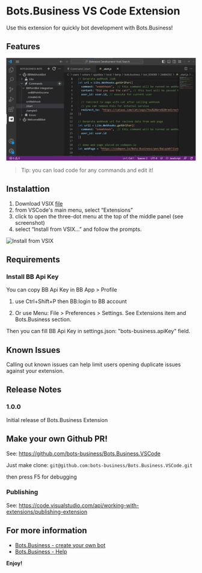 # Bots.Business VS Code Extension

Use this extension for quickly bot development with Bots.Business!

## Features

![BB Bots List in VS Code](https://raw.githubusercontent.com/bots-business/Bots.Business.VSCode/main/images/main.png)

> Tip: you can load code for any commands and edit it!

## Instalattion
1. Download VSIX [file](https://github.com/bots-business/Bots.Business.VSCode/raw/main/bots-business.vsix)
2. from VSCode's main menu, select “Extensions”
3. click to open the three-dot menu at the top of the middle panel (see screenshot)
4. select “Install from VSIX…” and follow the prompts.

![Install from VSIX](https://i.stack.imgur.com/nPF49.png)

## Requirements

### Install BB Api Key
You can copy BB Api Key in BB App > Profile

1. use Ctrl+Shift+P then BB:login to BB account

2. Or use Menu: File > Preferences > Settings.
See Extensions item and Bots.Business section.

Then you can fill BB Api Key in settings.json: "bots-business.apiKey" field.


## Known Issues

Calling out known issues can help limit users opening duplicate issues against your extension.

## Release Notes

### 1.0.0

Initial release of Bots.Business Extension

## Make your own Github PR!
See: https://github.com/bots-business/Bots.Business.VSCode

Just make clone:
`git@github.com:bots-business/Bots.Business.VSCode.git`

then press F5 for debugging

### Publishing

See:
https://code.visualstudio.com/api/working-with-extensions/publishing-extension

## For more information

* [Bots.Business - create your own bot](https://bots.business)
* [Bots.Business - Help](https://help.bots.business)

**Enjoy!**
